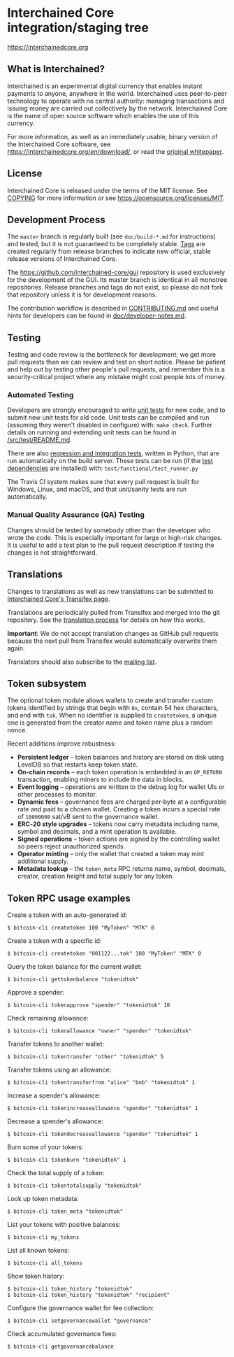 Interchained Core integration/staging tree
=====================================

https://interchainedcore.org

What is Interchained?
----------------

Interchained is an experimental digital currency that enables instant payments to
anyone, anywhere in the world. Interchained uses peer-to-peer technology to operate
with no central authority: managing transactions and issuing money are carried
out collectively by the network. Interchained Core is the name of open source
software which enables the use of this currency.

For more information, as well as an immediately usable, binary version of
the Interchained Core software, see https://interchainedcore.org/en/download/, or read the
[original whitepaper](https://interchainedcore.org/interchained.pdf).

License
-------

Interchained Core is released under the terms of the MIT license. See [COPYING](COPYING) for more
information or see https://opensource.org/licenses/MIT.

Development Process
-------------------

The `master` branch is regularly built (see `doc/build-*.md` for instructions) and tested, but it is not guaranteed to be
completely stable. [Tags](https://github.com/interchained/interchained/tags) are created
regularly from release branches to indicate new official, stable release versions of Interchained Core.

The https://github.com/interchained-core/gui repository is used exclusively for the
development of the GUI. Its master branch is identical in all monotree
repositories. Release branches and tags do not exist, so please do not fork
that repository unless it is for development reasons.

The contribution workflow is described in [CONTRIBUTING.md](CONTRIBUTING.md)
and useful hints for developers can be found in [doc/developer-notes.md](doc/developer-notes.md).

Testing
-------

Testing and code review is the bottleneck for development; we get more pull
requests than we can review and test on short notice. Please be patient and help out by testing
other people's pull requests, and remember this is a security-critical project where any mistake might cost people
lots of money.

### Automated Testing

Developers are strongly encouraged to write [unit tests](src/test/README.md) for new code, and to
submit new unit tests for old code. Unit tests can be compiled and run
(assuming they weren't disabled in configure) with: `make check`. Further details on running
and extending unit tests can be found in [/src/test/README.md](/src/test/README.md).

There are also [regression and integration tests](/test), written
in Python, that are run automatically on the build server.
These tests can be run (if the [test dependencies](/test) are installed) with: `test/functional/test_runner.py`

The Travis CI system makes sure that every pull request is built for Windows, Linux, and macOS, and that unit/sanity tests are run automatically.

### Manual Quality Assurance (QA) Testing

Changes should be tested by somebody other than the developer who wrote the
code. This is especially important for large or high-risk changes. It is useful
to add a test plan to the pull request description if testing the changes is
not straightforward.

Translations
------------

Changes to translations as well as new translations can be submitted to
[Interchained Core's Transifex page](https://www.transifex.com/interchained/interchained/).

Translations are periodically pulled from Transifex and merged into the git repository. See the
[translation process](doc/translation_process.md) for details on how this works.

**Important**: We do not accept translation changes as GitHub pull requests because the next
pull from Transifex would automatically overwrite them again.

Translators should also subscribe to the [mailing list](https://groups.google.com/forum/#!forum/interchained-translators).

Token subsystem
---------------

The optional token module allows wallets to create and transfer custom tokens identified by strings that begin with `0x`, contain 54 hex characters, and end with `tok`. When no identifier is supplied to `createtoken`, a unique one is generated from the creator name and token name plus a random nonce.

Recent additions improve robustness:

* **Persistent ledger** – token balances and history are stored on disk using LevelDB so that restarts keep token state.
* **On‑chain records** – each token operation is embedded in an `OP_RETURN` transaction, enabling miners to include the data in blocks.
* **Event logging** – operations are written to the debug log for wallet UIs or other processes to monitor.
* **Dynamic fees** – governance fees are charged per‑byte at a configurable rate and paid to a chosen wallet. Creating a token incurs a special rate of `10000000` sat/vB sent to the governance wallet.
* **ERC‑20 style upgrades** – tokens now carry metadata including name, symbol and decimals, and a mint operation is available.
* **Signed operations** – token actions are signed by the controlling wallet so peers reject unauthorized spends.
* **Operator minting** – only the wallet that created a token may mint additional supply.
* **Metadata lookup** – the `token_meta` RPC returns name, symbol, decimals, creator, creation height and total supply for any token.

Token RPC usage examples
-----------------------

Create a token with an auto-generated id:

```
$ bitcoin-cli createtoken 100 "MyToken" "MTK" 0
```

Create a token with a specific id:

```
$ bitcoin-cli createtoken "001122...tok" 100 "MyToken" "MTK" 0
```

Query the token balance for the current wallet:

```
$ bitcoin-cli gettokenbalance "tokenidtok"
```

Approve a spender:

```
$ bitcoin-cli tokenapprove "spender" "tokenidtok" 10
```

Check remaining allowance:

```
$ bitcoin-cli tokenallowance "owner" "spender" "tokenidtok"
```

Transfer tokens to another wallet:

```
$ bitcoin-cli tokentransfer "other" "tokenidtok" 5
```

Transfer tokens using an allowance:

```
$ bitcoin-cli tokentransferfrom "alice" "bob" "tokenidtok" 1
```


Increase a spender's allowance:

```
$ bitcoin-cli tokenincreaseallowance "spender" "tokenidtok" 1
```

Decrease a spender's allowance:

```
$ bitcoin-cli tokendecreaseallowance "spender" "tokenidtok" 1
```

Burn some of your tokens:

```
$ bitcoin-cli tokenburn "tokenidtok" 1
```

Check the total supply of a token:

```
$ bitcoin-cli tokentotalsupply "tokenidtok"
```

Look up token metadata:

```
$ bitcoin-cli token_meta "tokenidtok"
```

List your tokens with positive balances:

```
$ bitcoin-cli my_tokens
```

List all known tokens:

```
$ bitcoin-cli all_tokens
```

Show token history:

```
$ bitcoin-cli token_history "tokenidtok"
$ bitcoin-cli token_history "tokenidtok" "recipient"
```

Configure the governance wallet for fee collection:

```
$ bitcoin-cli setgovernancewallet "governance"
```

Check accumulated governance fees:

```
$ bitcoin-cli getgovernancebalance
```
